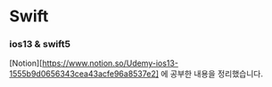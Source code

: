 # Swift
### ios13 & swift5
[Notion][https://www.notion.so/Udemy-ios13-1555b9d0656343cea43acfe96a8537e2] 에 공부한 내용을 정리했습니다.
